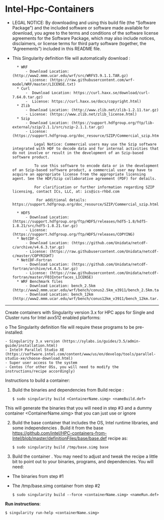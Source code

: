  # Intel-Hpc-Containers


- LEGAL NOTICE: By downloading and using this build file (the “Software Package”) and the included software or software made available for download, you agree to the terms and conditions of the software license agreements for the Software Package, which may also include notices, disclaimers, or license terms for third party software (together, the “Agreements”) included in this README file.

- This Singularity definition file will automatically download :

 		* WRF
			- Download Location: (http://www2.mmm.ucar.edu/wrf/src/WRFV3.9.1.1.TAR.gz)
			- License: (https://raw.githubusercontent.com/wrf-model/WRF/master/LICENSE.txt)
		* Curl 
			-  Download Location: https://curl.haxx.se/download/curl-7.64.0.tar.gz)
			-  License: https://curl.haxx.se/docs/copyright.html)
		* Zlib 
			- Download Location: (http://www.zlib.net/zlib-1.2.11.tar.gz)
			- License: (https://www.zlib.net/zlib_license.html)
		* Szip 
			- Download Location: (https://support.hdfgroup.org/ftp/lib-external/szip/2.1.1/src/szip-2.1.1.tar.gz)
			- License: (https://support.hdfgroup.org/doc_resource/SZIP/Commercial_szip.html)

                Legal Notice: Commercial users may use the Szip software integrated with HDF to decode data and for internal activities that do not involve or result in the development of an Szip-based software product.

                To use this software to encode data or in the development of an Szip-based software product, a commercial user may have to acquire an appropriate license from the appropriate licensing agent. See the HDF/Szip collaborative agreement (PDF) for details.

                For clarification or further information regarding SZIP licensing, contact ICs, LLC, at: ics@ics-rhbd.com

                 For additional details: https://support.hdfgroup.org/doc_resource/SZIP/Commercial_szip.html 

		* HDF5 
			- Download Location: (https://support.hdfgroup.org/ftp/HDF5/releases/hdf5-1.8/hdf5-1.8.21/src/hdf5-1.8.21.tar.gz)
			- License: (https://support.hdfgroup.org/ftp/HDF5/releases/COPYING)
		* NetCDF-C
			- Download Location: (https://github.com/Unidata/netcdf-c/archive/v4.6.3.tar.gz)
			- License: (https://raw.githubusercontent.com/Unidata/netcdf-c/master/COPYRIGHT)
		* NetCDF-Fortran
			- Download Location: (https://github.com/Unidata/netcdf-fortran/archive/v4.4.5.tar.gz)
			- License: (https://raw.githubusercontent.com/Unidata/netcdf-fortran/master/F03Interfaces_LICENSE)
		* WRF Benchmark files 
			- Download Location: bench_2.5km (http://www2.mmm.ucar.edu/wrf/bench/conus2.5km_v3911/bench_2.5km.tar.bz2)
			- Download Location: bench_12km (http://www2.mmm.ucar.edu/wrf/bench/conus12km_v3911/bench_12km.tar.bz2)
		

--------------------------------------------------------------
Create containers with Singularity version 3.x for HPC apps for Single and Cluster runs for Intel avx512 enabled plarforms:

o	The Singularity definition file will require these programs to be pre-installed:

	- Singularity 3.x version (https://sylabs.io/guides/3.5/admin-guide/installation.html)
	- Intel® Parallel Studio XE (https://software.intel.com/content/www/us/en/develop/tools/parallel-studio-xe/choose-download.html)
	- Super user access to the system 
	- Centos (for other OSs, you will need to modify the instructions/recipe accordingly)
 

Instructions to build a container:

1.   Build the binaries and dependencies from Build recipe :

     `$ sudo singularity build <ContainerName.simg> <nameBuild.def>`

This will generate the binaries that you will need in step #3 and a dummy container <ContainerName.simg> that you can just use or ignore


2.  Build the base container that includes the OS, Intel runtime libraries, and some independencies . Build it from the base https://github.com/intel/HPC-containers-from-Intel/blob/master/definitionFiles/base/base.def  recipe as:
	
     `$ sudo singularity build /tmp/base.simg base`


3.   Build the container . You may need to adjust and tweak the recipe a little bit to point out to your binaries, programs, and dependencies. You will need:
	
*   The binaries from step #1
*   The /tmp/base.simg container from step #2

    `$ sudo singularity build --force <containerName.simg> <nameRun.def>` 
    

**Run instructions**:

`$ singularity run-help <containerName.simg>`

